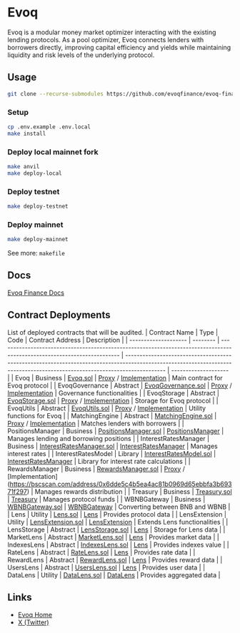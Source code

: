 # Evoq

Evoq is a modular money market optimizer interacting with the existing lending protocols. As a pool optimizer, Evoq connects lenders with borrowers directly, improving capital efficiency and yields while maintaining liquidity and risk levels of the underlying protocol.

## Usage

```sh
git clone --recurse-submodules https://github.com/evoqfinance/evoq-finance-contracts
```

### Setup

```sh
cp .env.example .env.local
make install
```

### Deploy local mainnet fork

```sh
make anvil
make deploy-local
```

### Deploy testnet

```sh
make deploy-testnet
```

### Deploy mainnet

```sh
make deploy-mainnet
```

See more: `makefile`

## Docs

[Evoq Finance Docs](https://docs.evoq.finance/)

## Contract Deployments

List of deployed contracts that will be audited.
| Contract Name | Type | Code | Contract Address | Description |
| -------------------- | -------- | ------------------------------------------------------------------------------------------------------------------------ | -------------------------------------------------------------------------------------------------------------------------------------------------------------------------- | -------------------- |
| Evoq | Business | [Evoq.sol](https://github.com/evoqfinance/evoq-finance-contracts/blob/main/src/Evoq.sol) | [Proxy](https://bscscan.com/address/0x86BFB23777b1caD8438709970F8f54b136b49530) / [Implementation](https://bscscan.com/address/0xAd69B8c66CA67f35AAfFbC9D68e2f370FA936758) | Main contract for Evoq protocol |
| EvoqGovernance | Abstract | [EvoqGovernance.sol](https://github.com/evoqfinance/evoq-finance-contracts/blob/main/src/EvoqGovernance.sol) | [Proxy](https://bscscan.com/address/0x86BFB23777b1caD8438709970F8f54b136b49530) / [Implementation](https://bscscan.com/address/0xAd69B8c66CA67f35AAfFbC9D68e2f370FA936758) | Governance functionalities |
| EvoqStorage | Abstract | [EvoqStorage.sol](https://github.com/evoqfinance/evoq-finance-contracts/blob/main/src/EvoqStorage.sol) | [Proxy](https://bscscan.com/address/0x86BFB23777b1caD8438709970F8f54b136b49530) / [Implementation](https://bscscan.com/address/0xAd69B8c66CA67f35AAfFbC9D68e2f370FA936758) | Storage for Evoq protocol |
| EvoqUtils | Abstract | [EvoqUtils.sol](https://github.com/evoqfinance/evoq-finance-contracts/blob/main/src/EvoqUtils.sol) | [Proxy](https://bscscan.com/address/0x86BFB23777b1caD8438709970F8f54b136b49530) / [Implementation](https://bscscan.com/address/0xAd69B8c66CA67f35AAfFbC9D68e2f370FA936758) | Utility functions for Evoq |
| MatchingEngine | Abstract | [MatchingEngine.sol](https://github.com/evoqfinance/evoq-finance-contracts/blob/main/src/MatchingEngine.sol) | [Proxy](https://bscscan.com/address/0x86BFB23777b1caD8438709970F8f54b136b49530) / [Implementation](https://bscscan.com/address/0xAd69B8c66CA67f35AAfFbC9D68e2f370FA936758) | Matches lenders with borrowers |
| PositionsManager | Business | [PositionsManager.sol](https://github.com/evoqfinance/evoq-finance-contracts/blob/main/src/PositionsManager.sol) | [PositionsManager](https://bscscan.com/address/0x3f150EeD3a515587db03C667abD9A22E46EE7aBA) | Manages lending and borrowing positions |
| InterestRatesManager | Business | [InterestRatesManager.sol](https://github.com/evoqfinance/evoq-finance-contracts/blob/main/src/InterestRatesManager.sol) | [InterestRatesManager](https://bscscan.com/address/0x520f3Bf2b17EF520702cAb7c2b16caFfF7544D68) | Manages interest rates |
| InterestRatesModel | Library | [InterestRatesModel.sol](https://github.com/evoqfinance/evoq-finance-contracts/blob/main/src/libraries/InterestRatesModel.sol) | [InterestRatesManager](https://bscscan.com/address/0x520f3Bf2b17EF520702cAb7c2b16caFfF7544D68) | Library for interest rate calculations |
| RewardsManager | Business | [RewardsManager.sol](https://github.com/evoqfinance/evoq-finance-contracts/blob/main/src/RewardsManager.sol) | [Proxy](https://bscscan.com/address/0x57812cB161446D39b95d096Da437D58204f12ce0) / [Implementation] (https://bscscan.com/address/0x6dde5c4b5ea4ac81b0969d65ebbfa3b69371f297) | Manages rewards distribution |
| Treasury | Business | [Treasury.sol](https://github.com/evoqfinance/evoq-finance-contracts/blob/main/src/Treasury.sol) | [Treasury](https://bscscan.com/address/0x9CFe75c7871cFB921Fd53e62e3CD4f8d09eeAbA7) | Manages protocol funds |
| WBNBGateway | Business | [WBNBGateway.sol](https://github.com/evoqfinance/evoq-finance-contracts/blob/main/src/extensions/WBNBGateway.sol) | [WBNBGateway](https://bscscan.com/address/0xA344db2c03491E902A3Cd38c8386e40687cCf724) | Converting between BNB and WBNB |
| Lens | Utility | [Lens.sol](https://github.com/evoqfinance/evoq-finance-contracts/blob/main/src/lens/Lens.sol) | [Lens](https://bscscan.com/address/0xe0416C0E56D680e781cf87f6c9a959C7F07E0127) | Provides protocol data |
| LensExtension | Utility | [LensExtension.sol](https://github.com/evoqfinance/evoq-finance-contracts/blob/main/src/lens/LensExtension.sol) | [LensExtension](https://bscscan.com/address/0x2B9027632D322B35eF3AE6D7288B9163a7E86f30) | Extends Lens functionalities |
| LensStorage | Abstract | [LensStorage.sol](https://github.com/evoqfinance/evoq-finance-contracts/blob/main/src/lens/LensStorage.sol) | [Lens](https://bscscan.com/address/0xe0416C0E56D680e781cf87f6c9a959C7F07E0127) | Storage for Lens data |
| MarketLens | Abstract | [MarketLens.sol](https://github.com/evoqfinance/evoq-finance-contracts/blob/main/src/lens/MarketLens.sol) | [Lens](https://bscscan.com/address/0xe0416C0E56D680e781cf87f6c9a959C7F07E0127) | Provides market data |
| IndexesLens | Abstract | [IndexesLens.sol](https://github.com/evoqfinance/evoq-finance-contracts/blob/main/src/lens/IndexesLens.sol) | [Lens](https://bscscan.com/address/0xe0416C0E56D680e781cf87f6c9a959C7F07E0127) | Provides indexes value |
| RateLens | Abstract | [RateLens.sol](https://github.com/evoqfinance/evoq-finance-contracts/blob/main/src/lens/RateLens.sol) | [Lens](https://bscscan.com/address/0xe0416C0E56D680e781cf87f6c9a959C7F07E0127) | Provides rate data |
| RewardLens | Abstract | [RewardLens.sol](https://github.com/evoqfinance/evoq-finance-contracts/blob/main/src/lens/RewardLens.sol) | [Lens](https://bscscan.com/address/0xe0416C0E56D680e781cf87f6c9a959C7F07E0127) | Provides reward data |
| UsersLens | Abstract | [UsersLens.sol](https://github.com/evoqfinance/evoq-finance-contracts/blob/main/src/lens/UsersLens.sol) | [Lens](https://bscscan.com/address/0xe0416C0E56D680e781cf87f6c9a959C7F07E0127) | Provides user data |
| DataLens | Utility | [DataLens.sol](https://github.com/evoqfinance/evoq-finance-contracts/blob/main/src/lens/DataLens.sol) | [DataLens](https://bscscan.com/address/0xda859d83b66982565ff17030d0697eca9f881b5c) | Provides aggregated data |

## Links

- [Evoq Home](https://evoq.finance)
- [X (Twitter)](https://x.com/Evoq_Finance)
